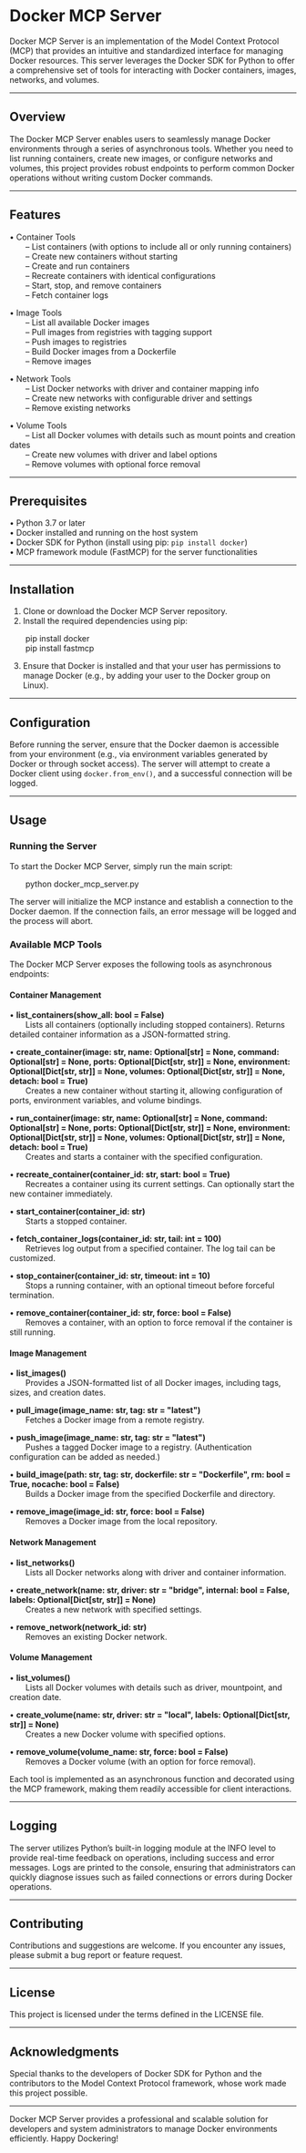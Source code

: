 # Docker MCP Server

Docker MCP Server is an implementation of the Model Context Protocol (MCP) that provides an intuitive and standardized interface for managing Docker resources. This server leverages the Docker SDK for Python to offer a comprehensive set of tools for interacting with Docker containers, images, networks, and volumes.

---

## Overview

The Docker MCP Server enables users to seamlessly manage Docker environments through a series of asynchronous tools. Whether you need to list running containers, create new images, or configure networks and volumes, this project provides robust endpoints to perform common Docker operations without writing custom Docker commands.

---

## Features

• Container Tools  
  – List containers (with options to include all or only running containers)  
  – Create new containers without starting  
  – Create and run containers  
  – Recreate containers with identical configurations  
  – Start, stop, and remove containers  
  – Fetch container logs

• Image Tools  
  – List all available Docker images  
  – Pull images from registries with tagging support  
  – Push images to registries  
  – Build Docker images from a Dockerfile  
  – Remove images

• Network Tools  
  – List Docker networks with driver and container mapping info  
  – Create new networks with configurable driver and settings  
  – Remove existing networks

• Volume Tools  
  – List all Docker volumes with details such as mount points and creation dates  
  – Create new volumes with driver and label options  
  – Remove volumes with optional force removal

---

## Prerequisites

• Python 3.7 or later  
• Docker installed and running on the host system  
• Docker SDK for Python (install using pip: `pip install docker`)  
• MCP framework module (FastMCP) for the server functionalities

---

## Installation

1. Clone or download the Docker MCP Server repository.
2. Install the required dependencies using pip:

  pip install docker  
  pip install fastmcp

3. Ensure that Docker is installed and that your user has permissions to manage Docker (e.g., by adding your user to the Docker group on Linux).

---

## Configuration

Before running the server, ensure that the Docker daemon is accessible from your environment (e.g., via environment variables generated by Docker or through socket access). The server will attempt to create a Docker client using `docker.from_env()`, and a successful connection will be logged.

---

## Usage

### Running the Server

To start the Docker MCP Server, simply run the main script:

  python docker_mcp_server.py

The server will initialize the MCP instance and establish a connection to the Docker daemon. If the connection fails, an error message will be logged and the process will abort.

### Available MCP Tools

The Docker MCP Server exposes the following tools as asynchronous endpoints:

#### Container Management
• **list_containers(show_all: bool = False)**  
  Lists all containers (optionally including stopped containers). Returns detailed container information as a JSON-formatted string.

• **create_container(image: str, name: Optional[str] = None, command: Optional[str] = None, ports: Optional[Dict[str, str]] = None, environment: Optional[Dict[str, str]] = None, volumes: Optional[Dict[str, str]] = None, detach: bool = True)**  
  Creates a new container without starting it, allowing configuration of ports, environment variables, and volume bindings.

• **run_container(image: str, name: Optional[str] = None, command: Optional[str] = None, ports: Optional[Dict[str, str]] = None, environment: Optional[Dict[str, str]] = None, volumes: Optional[Dict[str, str]] = None, detach: bool = True)**  
  Creates and starts a container with the specified configuration.

• **recreate_container(container_id: str, start: bool = True)**  
  Recreates a container using its current settings. Can optionally start the new container immediately.

• **start_container(container_id: str)**  
  Starts a stopped container.

• **fetch_container_logs(container_id: str, tail: int = 100)**  
  Retrieves log output from a specified container. The log tail can be customized.

• **stop_container(container_id: str, timeout: int = 10)**  
  Stops a running container, with an optional timeout before forceful termination.

• **remove_container(container_id: str, force: bool = False)**  
  Removes a container, with an option to force removal if the container is still running.

#### Image Management
• **list_images()**  
  Provides a JSON-formatted list of all Docker images, including tags, sizes, and creation dates.

• **pull_image(image_name: str, tag: str = "latest")**  
  Fetches a Docker image from a remote registry.

• **push_image(image_name: str, tag: str = "latest")**  
  Pushes a tagged Docker image to a registry. (Authentication configuration can be added as needed.)

• **build_image(path: str, tag: str, dockerfile: str = "Dockerfile", rm: bool = True, nocache: bool = False)**  
  Builds a Docker image from the specified Dockerfile and directory.

• **remove_image(image_id: str, force: bool = False)**  
  Removes a Docker image from the local repository.

#### Network Management
• **list_networks()**  
  Lists all Docker networks along with driver and container information.

• **create_network(name: str, driver: str = "bridge", internal: bool = False, labels: Optional[Dict[str, str]] = None)**  
  Creates a new network with specified settings.

• **remove_network(network_id: str)**  
  Removes an existing Docker network.

#### Volume Management
• **list_volumes()**  
  Lists all Docker volumes with details such as driver, mountpoint, and creation date.

• **create_volume(name: str, driver: str = "local", labels: Optional[Dict[str, str]] = None)**  
  Creates a new Docker volume with specified options.

• **remove_volume(volume_name: str, force: bool = False)**  
  Removes a Docker volume (with an option for force removal).

Each tool is implemented as an asynchronous function and decorated using the MCP framework, making them readily accessible for client interactions.

---

## Logging

The server utilizes Python’s built-in logging module at the INFO level to provide real-time feedback on operations, including success and error messages. Logs are printed to the console, ensuring that administrators can quickly diagnose issues such as failed connections or errors during Docker operations.

---

## Contributing

Contributions and suggestions are welcome. If you encounter any issues, please submit a bug report or feature request.

---

## License

This project is licensed under the terms defined in the LICENSE file.

---

## Acknowledgments

Special thanks to the developers of Docker SDK for Python and the contributors to the Model Context Protocol framework, whose work made this project possible.

---

Docker MCP Server provides a professional and scalable solution for developers and system administrators to manage Docker environments efficiently. Happy Dockering!